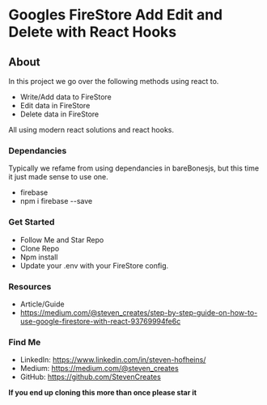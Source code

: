 # Googles FireStore Add Edit and Delete with React Hooks

## About

In this project we go over the following methods using react to.

- Write/Add data to FireStore
- Edit data in FireStore
- Delete data in FireStore

All using modern react solutions and react hooks.

### Dependancies

Typically we refame from using dependancies in bareBonesjs, but this time it just made sense to use one.

- firebase
- npm i firebase --save

### Get Started

- Follow Me and Star Repo
- Clone Repo
- Npm install
- Update your .env with your FireStore config.

### Resources

- Article/Guide
- https://medium.com/@steven_creates/step-by-step-guide-on-how-to-use-google-firestore-with-react-93769994fe6c

### Find Me

- LinkedIn: https://www.linkedin.com/in/steven-hofheins/
- Medium: https://medium.com/@steven_creates
- GitHub: https://github.com/StevenCreates

**If you end up cloning this more than once please star it**

